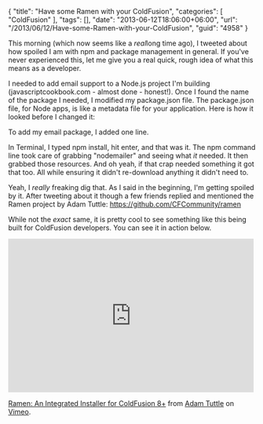 {
	"title": "Have some Ramen with your ColdFusion",
	"categories": [
		"ColdFusion"
	],
	"tags": [],
	"date": "2013-06-12T18:06:00+06:00",
	"url": "/2013/06/12/Have-some-Ramen-with-your-ColdFusion",
	"guid": "4958"
}

This morning (which now seems like a <i>real</i>long time ago), I tweeted about how spoiled I am with npm and package management in general. If you've never experienced this, let me give you a real quick, rough idea of what this means as a developer.
<!--more-->
I needed to add email support to a Node.js project I'm building (javascriptcookbook.com - almost done - honest!). Once I found the name of the package I needed, I modified my package.json file. The package.json file, for Node apps, is like a metadata file for your application. Here is how it looked before I changed it:

<script src="https://gist.github.com/cfjedimaster/5769355.js"></script>

To add my email package, I added one line.

<script src="https://gist.github.com/cfjedimaster/5769364.js"></script>

In Terminal, I typed npm install, hit enter, and that was it. The npm command line took care of grabbing "nodemailer" and seeing what <i>it</i> needed. It then grabbed those resources. And oh yeah, if that crap needed something it got that too. All while ensuring it didn't re-download anything it didn't need to.

Yeah, I <i>really</i> freaking dig that. As I said in the beginning, I'm getting spoiled by it. After tweeting about it though a few friends replied and mentioned the Ramen project by Adam Tuttle: <a href="https://github.com/CFCommunity/ramen">https://github.com/CFCommunity/ramen</a>

While not the <i>exact</i> same, it is pretty cool to see something like this being built for ColdFusion developers. You can see it in action below.


<iframe src="http://player.vimeo.com/video/45369854" width="500" height="313" frameborder="0" webkitAllowFullScreen mozallowfullscreen allowFullScreen></iframe> <p><a href="http://vimeo.com/45369854">Ramen: An Integrated Installer for ColdFusion 8+</a> from <a href="http://vimeo.com/fusiongrokker">Adam Tuttle</a> on <a href="http://vimeo.com">Vimeo</a>.</p>